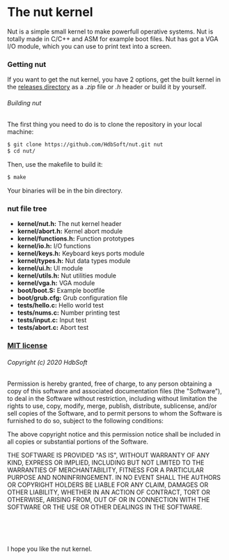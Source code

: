 # The nut kernel
Nut is a simple small kernel to make powerfull operative systems. Nut is totally made in C/C++ and ASM for example boot files. Nut has got a VGA I/O module, which you can use to print text into a screen.


### Getting nut
If you want to get the nut kernel, you have 2 options, get the built kernel in the [releases directory](https://github.com/HdbSoft/nut/releases) as a *.zip* file or *.h* header or build it by yourself.

###### Building nut
The first thing you need to do is to clone the repository in your local machine:
```bash
$ git clone https://github.com/HdbSoft/nut.git nut
$ cd nut/
```

Then, use the makefile to build it:
```bash
$ make
```

Your binaries will be in the bin directory.


### nut file tree
- **kernel/nut.h:** The nut kernel header
- **kernel/abort.h:** Kernel abort module
- **kernel/functions.h:** Function prototypes
- **kernel/io.h:** I/O functions
- **kernel/keys.h:** Keyboard keys ports module
- **kernel/types.h:** Nut data types module
- **kernel/ui.h:** UI module
- **kernel/utils.h:** Nut utilities module
- **kernel/vga.h:** VGA module
- **boot/boot.S:** Example bootfile
- **boot/grub.cfg:** Grub configuration file
- **tests/hello.c:** Hello world test
- **tests/nums.c:** Number printing test
- **tests/input.c:** Input test
- **tests/abort.c:** Abort test


### [MIT license](LICENSE.md)

###### Copyright (c) 2020 HdbSoft

Permission is hereby granted, free of charge, to any person obtaining a copy
of this software and associated documentation files (the "Software"), to deal
in the Software without restriction, including without limitation the rights
to use, copy, modify, merge, publish, distribute, sublicense, and/or sell
copies of the Software, and to permit persons to whom the Software is
furnished to do so, subject to the following conditions:

The above copyright notice and this permission notice shall be included in all
copies or substantial portions of the Software.

THE SOFTWARE IS PROVIDED "AS IS", WITHOUT WARRANTY OF ANY KIND, EXPRESS OR
IMPLIED, INCLUDING BUT NOT LIMITED TO THE WARRANTIES OF MERCHANTABILITY,
FITNESS FOR A PARTICULAR PURPOSE AND NONINFRINGEMENT. IN NO EVENT SHALL THE
AUTHORS OR COPYRIGHT HOLDERS BE LIABLE FOR ANY CLAIM, DAMAGES OR OTHER
LIABILITY, WHETHER IN AN ACTION OF CONTRACT, TORT OR OTHERWISE, ARISING FROM,
OUT OF OR IN CONNECTION WITH THE SOFTWARE OR THE USE OR OTHER DEALINGS IN THE
SOFTWARE.

<br>
<br>
<br>

I hope you like the nut kernel.
